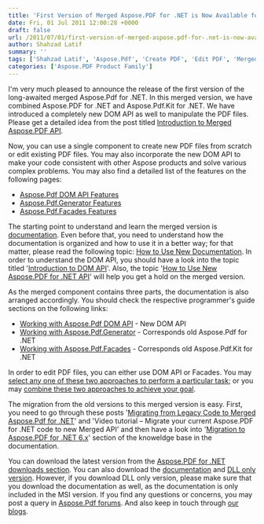 ```yaml
---
title: 'First Version of Merged Aspose.PDF for .NET is Now Available for Download'
date: Fri, 01 Jul 2011 12:00:28 +0000
draft: false
url: /2011/07/01/first-version-of-merged-aspose.pdf-for-.net-is-now-available-for-download/
author: Shahzad Latif
summary: ''
tags: ['Shahzad Latif', 'Aspose.Pdf', 'Create PDF', 'Edit PDF', 'Merged Aspose.Pdf']
categories: ['Aspose.PDF Product Family']
---
```


I'm very much pleased to announce the release of the first version of the long-awaited merged Aspose.Pdf for .NET. In this merged version, we have combined Aspose.PDF for .NET and Aspose.Pdf.Kit for .NET. We have introduced a completely new DOM API as well to manipulate the PDF files. Please get a detailed idea from the post titled [Introduction to Merged Aspose.PDF API][1].

Now, you can use a single component to create new PDF files from scratch or edit existing PDF files. You may also incorporate the new DOM API to make your code consistent with other Aspose products and solve various complex problems. You may also find a detailed list of the features on the following pages:

*   [Aspose.Pdf DOM API Features][2]
*   [Aspose.Pdf.Generator Features][3]
*   [Aspose.Pdf.Facades Features][4]

The starting point to understand and learn the merged version is [documentation][5]. Even before that, you need to understand how the documentation is organized and how to use it in a better way; for that matter, please read the following topic: [How to Use New Documentation][6]. In order to understand the DOM API, you should have a look into the topic titled '[Introduction to DOM API][7]'. Also, the topic '[How to Use New Aspose.PDF for .NET API][8]' will help you get a hold on the merged version.

As the merged component contains three parts, the documentation is also arranged accordingly. You should check the respective programmer's guide sections on the following links:

*   [Working with Aspose.Pdf DOM API][9] - New DOM API
*   [Working with Aspose.Pdf.Generator][10] - Corresponds old Aspose.Pdf for .NET
*   [Working with Aspose.Pdf.Facades][11] - Corresponds old Aspose.Pdf.Kit for .NET

In order to edit PDF files, you can either use DOM API or Facades. You may [select any one of these two approaches to perform a particular task][12]; or you may [combine these two approaches to achieve your goal][13].

The migration from the old versions to this merged version is easy. First, you need to go through these posts '[Migrating from Legacy Code to Merged Aspose.Pdf for .NET][14]' and 'Video tutorial – Migrate your current Aspose.PDF for .NET code to new Merged API' and then have a look into '[Migration to Aspose.PDF for .NET 6.x][15]' section of the knoweldge base in the documentation.

You can download the latest version from the [Aspose.PDF for .NET downloads section][16]. You can also download the [documentation][17] and [DLL only version][18]. However, if you download DLL only version, please make sure that you download the documentation as well, as the documentation is only included in the MSI version. If you find any questions or concerns, you may post a query in [Aspose.Pdf forums][19]. And also keep in touch through [our blogs][20].




[1]: https://docs.aspose.com/pdf/
[2]: https://docs.aspose.com/pdf/
[3]: https://docs.aspose.com/pdf/
[4]: https://docs.aspose.com/pdf/
[5]: https://docs.aspose.com/pdf/net
[6]: https://docs.aspose.com/pdf/
[7]: https://docs.aspose.com/pdf/net
[8]: https://docs.aspose.com/pdf/net
[9]: https://docs.aspose.com/pdf/
[10]: https://docs.aspose.com/pdf/
[11]: https://docs.aspose.com/pdf/
[12]: https://docs.aspose.com/pdf/net
[13]: https://docs.aspose.com/pdf/net
[14]: https://docs.aspose.com/pdf/net
[15]: https://docs.aspose.com/pdf/net
[16]: https://downloads.aspose.com/pdf/net
[17]: https://docs.aspose.com/pdf/net
[18]: https://downloads.aspose.com/pdf/
[19]: http://forum.aspose.com
[20]: https://blog.aspose.com/index.php




